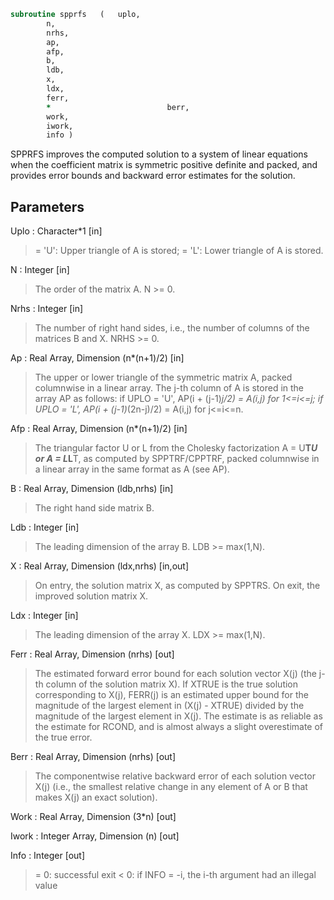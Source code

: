 ```fortran
subroutine spprfs	(	uplo,
		n,
		nrhs,
		ap,
		afp,
		b,
		ldb,
		x,
		ldx,
		ferr,
		*                          berr,
		work,
		iwork,
		info )
```

 SPPRFS improves the computed solution to a system of linear
 equations when the coefficient matrix is symmetric positive definite
 and packed, and provides error bounds and backward error estimates
 for the solution.

## Parameters
Uplo : Character*1 [in]
> = 'U':  Upper triangle of A is stored;
> = 'L':  Lower triangle of A is stored.

N : Integer [in]
> The order of the matrix A.  N >= 0.

Nrhs : Integer [in]
> The number of right hand sides, i.e., the number of columns
> of the matrices B and X.  NRHS >= 0.

Ap : Real Array, Dimension (n*(n+1)/2) [in]
> The upper or lower triangle of the symmetric matrix A, packed
> columnwise in a linear array.  The j-th column of A is stored
> in the array AP as follows:
> if UPLO = 'U', AP(i + (j-1)*j/2) = A(i,j) for 1<=i<=j;
> if UPLO = 'L', AP(i + (j-1)*(2n-j)/2) = A(i,j) for j<=i<=n.

Afp : Real Array, Dimension (n*(n+1)/2) [in]
> The triangular factor U or L from the Cholesky factorization
> A = U**T*U or A = L*L**T, as computed by SPPTRF/CPPTRF,
> packed columnwise in a linear array in the same format as A
> (see AP).

B : Real Array, Dimension (ldb,nrhs) [in]
> The right hand side matrix B.

Ldb : Integer [in]
> The leading dimension of the array B.  LDB >= max(1,N).

X : Real Array, Dimension (ldx,nrhs) [in,out]
> On entry, the solution matrix X, as computed by SPPTRS.
> On exit, the improved solution matrix X.

Ldx : Integer [in]
> The leading dimension of the array X.  LDX >= max(1,N).

Ferr : Real Array, Dimension (nrhs) [out]
> The estimated forward error bound for each solution vector
> X(j) (the j-th column of the solution matrix X).
> If XTRUE is the true solution corresponding to X(j), FERR(j)
> is an estimated upper bound for the magnitude of the largest
> element in (X(j) - XTRUE) divided by the magnitude of the
> largest element in X(j).  The estimate is as reliable as
> the estimate for RCOND, and is almost always a slight
> overestimate of the true error.

Berr : Real Array, Dimension (nrhs) [out]
> The componentwise relative backward error of each solution
> vector X(j) (i.e., the smallest relative change in
> any element of A or B that makes X(j) an exact solution).

Work : Real Array, Dimension (3*n) [out]

Iwork : Integer Array, Dimension (n) [out]

Info : Integer [out]
> = 0:  successful exit
> < 0:  if INFO = -i, the i-th argument had an illegal value

